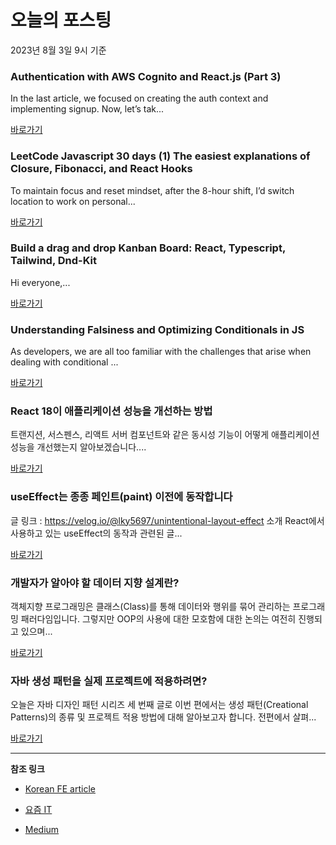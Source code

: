 # 오늘의 포스팅 
2023년 8월 3일 9시 기준 

### Authentication with AWS Cognito and React.js (Part 3) 

 In the last article, we focused on creating the auth context and implementing signup. Now, let’s tak... 

 [바로가기](https://medium.com/@nikitaprus98/authentication-with-aws-cognito-and-react-js-part-3-bb5fb62cbdd0?responsesOpen=true&sortBy=REVERSE_CHRON&source=topic_portal_recommended_stories---------0-84----------react----------b2e7fc67_b1d7_48aa_8054_a9e7722426c9-------) 

### LeetCode Javascript 30 days (1) The easiest explanations of Closure, Fibonacci, and React Hooks 

 To maintain focus and reset mindset, after the 8-hour shift, I’d switch location to work on personal... 

 [바로가기](https://medium.com/@colliethecocky/leetcode-javascript-30-days-1-85fc85fd9109?responsesOpen=true&sortBy=REVERSE_CHRON&source=topic_portal_recommended_stories---------0-84----------javascript----------c99a5752_487e_4eb3_a9b5_f69d764afe85-------) 

### Build a drag and drop Kanban Board: React, Typescript, Tailwind, Dnd-Kit 

 Hi everyone,... 

 [바로가기](https://medium.com/itnext/build-a-drag-and-drop-kanban-board-react-typescript-tailwind-dnd-kit-ab4ec58593e5?responsesOpen=true&sortBy=REVERSE_CHRON&source=topic_portal_recommended_stories---------0-84----------typescript----------1f9a74d4_aefb_42ab_a02d_cb0a72b36a2d-------) 

### Understanding Falsiness and Optimizing Conditionals in JS 

 As developers, we are all too familiar with the challenges that arise when dealing with conditional ... 

 [바로가기](https://medium.com/railsfactory-hub/understanding-falsiness-and-optimizing-conditionals-in-js-59a063c7909?responsesOpen=true&sortBy=REVERSE_CHRON&source=topic_portal_recommended_stories---------0-84----------frontend----------fed72c1f_2a5c_4c1d_9913_6fe364330a6d-------) 

###  React 18이 애플리케이션 성능을 개선하는 방법 

 트랜지션, 서스펜스, 리액트 서버 컴포넌트와 같은 동시성 기능이 어떻게 애플리케이션 성능을 개선했는지 알아보겠습니다.... 

 [바로가기](https://kofearticle.substack.com/p/korean-fe-article-react-18) 

###  useEffect는 종종 페인트(paint) 이전에 동작합니다 

 글 링크 : https://velog.io/@lky5697/unintentional-layout-effect 소개 React에서 사용하고 있는 useEffect의 동작과 관련된 글... 

 [바로가기](https://kofearticle.substack.com/p/korean-fe-article-useeffect-paint) 

### 개발자가 알아야 할 데이터 지향 설계란? 

 객체지향 프로그래밍은 클래스(Class)를 통해 데이터와 행위를 묶어 관리하는 프로그래밍 패러다임입니다. 그렇지만 OOP의 사용에 대한 모호함에 대한 논의는 여전히 진행되고 있으며... 

 [바로가기](https://yozm.wishket.com/magazine/detail/2157/) 

### 자바 생성 패턴을 실제 프로젝트에 적용하려면? 

 오늘은 자바 디자인 패턴 시리즈 세 번째 글로 이번 편에서는 생성 패턴(Creational Patterns)의 종류 및 프로젝트 적용 방법에 대해 알아보고자 합니다. 전편에서 살펴... 

 [바로가기](https://yozm.wishket.com/magazine/detail/2155/) 

---

**참조 링크**

- [Korean FE article](https://kofearticle.substack.com) 

- [요즘 IT](https://yozm.wishket.com/magazine) 

- [Medium](https://medium.com) 

